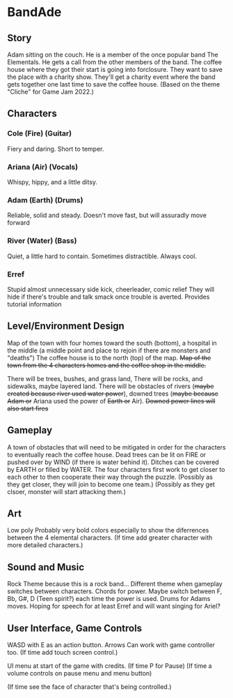 # BandAde

## Story
Adam sitting on the couch. He is a member of the once popular band The Elementals. He gets a call from the other members of the band. The coffee house where they got their start is going into forclosure. They want to save the place with a charity show. They'll get a charity event where the band gets together one last time to save the coffee house.
(Based on the theme "Cliche" for Game Jam 2022.)

## Characters

### Cole (Fire) (Guitar)
Fiery and daring. Short to temper.

### Ariana (Air) (Vocals)
Whispy, hippy, and a little ditsy.

### Adam (Earth) (Drums)
Reliable, solid and steady. Doesn't move fast, but will assuradly move forward

### River (Water) (Bass)
Quiet, a little hard to contain. Sometimes distractible. Always cool.


### Erref
Stupid almost unnecessary side kick, cheerleader, comic relief
They will hide if there's trouble and talk smack once trouble is averted.
Provides tutorial information

## Level/Environment Design

Map of the town with four homes toward the south (bottom), a hospital in the middle (a middle point and place to rejoin if there are monsters and "deaths")
The coffee house is to the north (top) of the map.
~~Map of the town from the 4 characters homes and the coffee shop in the middle.~~

There will be trees, bushes, and grass land,
There will be rocks, and sidewalks, maybe layered land.
There will be obstacles of rivers (~~maybe created because river used water power~~), downed trees (~~maybe because Adam or~~ Ariana used the power of ~~Earth or~~ Air).
~~Downed power lines will also start fires~~

## Gameplay

A town of obstacles that will need to be mitigated in order for the characters to eventually reach the coffee house.
Dead trees can be lit on FIRE or pushed over by WIND (if there is water behind it).
Ditches can be covered by EARTH or filled by WATER.
The four characters first work to get closer to each other to then cooperate their way through the puzzle.
(Possibly as they get closer, they will join to become one team.)
(Possibly as they get clsoer, monster will start attacking them.)

## Art

Low poly 
Probably very bold colors especially to show the diferrences between the 4 elemental characters.
(If time add greater character with more detailed characters.)

## Sound and Music

Rock Theme because this is a rock band... Different theme when gameplay switches between characters. Chords for power. Maybe switch between F, Bb, G#, D (Teen spirit?) each time the power is used. Drums for Adams moves.
Hoping for speech for at least Erref and will want singing for Ariel?

## User Interface, Game Controls
 WASD with E as an action button.
Arrows
Can work with game controller too.
(If time add touch screen control.)

UI menu at start of the game with credits.
(If time P for Pause)
(If time a volume controls on pause menu and menu button)

(If time see the face of character that's being controlled.)
